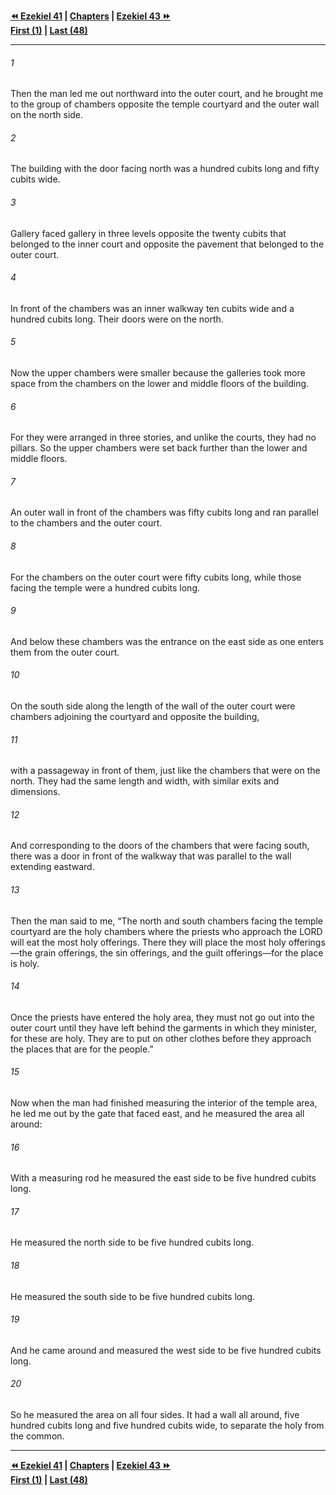   
**[⏪ Ezekiel 41](./Ezekiel%2041.md) | [Chapters](./_index.md) | [Ezekiel 43 ⏩](./Ezekiel%2043.md)**  
**[First (1)](./Ezekiel%201.md) | [Last (48)](./Ezekiel%2048.md)**  
  
---  
  
###### 1  
Then the man led me out northward into the outer court, and he brought me to the group of chambers opposite the temple courtyard and the outer wall on the north side.  
  
###### 2  
The building with the door facing north was a hundred cubits long and fifty cubits wide.  
  
###### 3  
Gallery faced gallery in three levels opposite the twenty cubits that belonged to the inner court and opposite the pavement that belonged to the outer court.  
  
###### 4  
In front of the chambers was an inner walkway ten cubits wide and a hundred cubits long. Their doors were on the north.  
  
###### 5  
Now the upper chambers were smaller because the galleries took more space from the chambers on the lower and middle floors of the building.  
  
###### 6  
For they were arranged in three stories, and unlike the courts, they had no pillars. So the upper chambers were set back further than the lower and middle floors.  
  
###### 7  
An outer wall in front of the chambers was fifty cubits long and ran parallel to the chambers and the outer court.  
  
###### 8  
For the chambers on the outer court were fifty cubits long, while those facing the temple were a hundred cubits long.  
  
###### 9  
And below these chambers was the entrance on the east side as one enters them from the outer court.  
  
###### 10  
On the south side along the length of the wall of the outer court were chambers adjoining the courtyard and opposite the building,  
  
###### 11  
with a passageway in front of them, just like the chambers that were on the north. They had the same length and width, with similar exits and dimensions.  
  
###### 12  
And corresponding to the doors of the chambers that were facing south, there was a door in front of the walkway that was parallel to the wall extending eastward.  
  
###### 13  
Then the man said to me, “The north and south chambers facing the temple courtyard are the holy chambers where the priests who approach the LORD will eat the most holy offerings. There they will place the most holy offerings—the grain offerings, the sin offerings, and the guilt offerings—for the place is holy.  
  
###### 14  
Once the priests have entered the holy area, they must not go out into the outer court until they have left behind the garments in which they minister, for these are holy. They are to put on other clothes before they approach the places that are for the people.”  
  
###### 15  
Now when the man had finished measuring the interior of the temple area, he led me out by the gate that faced east, and he measured the area all around:  
  
###### 16  
With a measuring rod he measured the east side to be five hundred cubits long.  
  
###### 17  
He measured the north side to be five hundred cubits long.  
  
###### 18  
He measured the south side to be five hundred cubits long.  
  
###### 19  
And he came around and measured the west side to be five hundred cubits long.  
  
###### 20  
So he measured the area on all four sides. It had a wall all around, five hundred cubits long and five hundred cubits wide, to separate the holy from the common.  
  
  
---  
  
**[⏪ Ezekiel 41](./Ezekiel%2041.md) | [Chapters](./_index.md) | [Ezekiel 43 ⏩](./Ezekiel%2043.md)**  
**[First (1)](./Ezekiel%201.md) | [Last (48)](./Ezekiel%2048.md)**  
  
